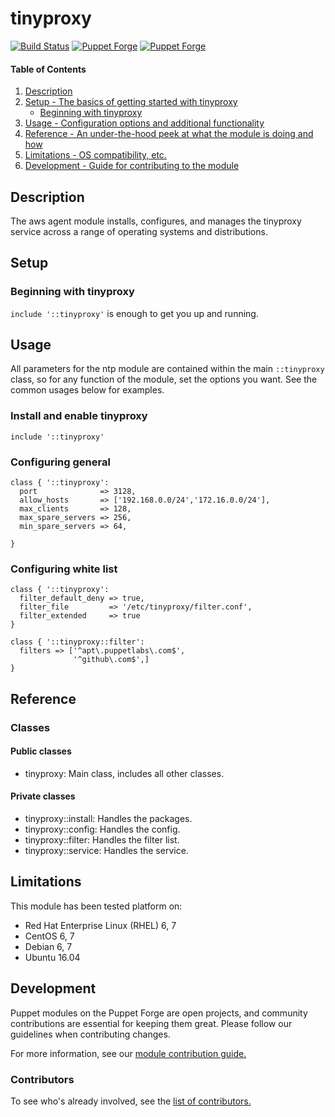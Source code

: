 # tinyproxy
[![Build Status](https://travis-ci.org/shazi7804/puppet-tinyproxy.svg?branch=master)](https://travis-ci.org/shazi7804/puppet-tinyproxy) [![Puppet Forge](https://img.shields.io/puppetforge/dt/shazi7804/tinyproxy.svg?style=flat-square)](https://forge.puppet.com/shazi7804/tinyproxy) [![Puppet Forge](https://img.shields.io/puppetforge/v/shazi7804/tinyproxy.svg?style=flat-square)](https://forge.puppet.com/shazi7804/tinyproxy)


#### Table of Contents

1. [Description](#description)
1. [Setup - The basics of getting started with tinyproxy](#setup)
    * [Beginning with tinyproxy](#beginning-with-tinyproxy)
1. [Usage - Configuration options and additional functionality](#usage)
1. [Reference - An under-the-hood peek at what the module is doing and how](#reference)
1. [Limitations - OS compatibility, etc.](#limitations)
1. [Development - Guide for contributing to the module](#development)

## Description

The aws agent module installs, configures, and manages the tinyproxy service across a range of operating systems and distributions.

## Setup

### Beginning with tinyproxy

`include '::tinyproxy'` is enough to get you up and running.

## Usage

All parameters for the ntp module are contained within the main `::tinyproxy` class, so for any function of the module, set the options you want. See the common usages below for examples.

### Install and enable tinyproxy

```puppet
include '::tinyproxy'
```

### Configuring general

```puppet
class { '::tinyproxy':
  port              => 3128,
  allow_hosts       => ['192.168.0.0/24','172.16.0.0/24'],
  max_clients       => 128,
  max_spare_servers => 256,
  min_spare_servers => 64,

}
```

### Configuring white list

```puppet
class { '::tinyproxy':
  filter_default_deny => true,
  filter_file         => '/etc/tinyproxy/filter.conf',
  filter_extended     => true
}
```

```puppet
class { '::tinyproxy::filter':
  filters => ['^apt\.puppetlabs\.com$',
              '^github\.com$',]
}
```

## Reference

### Classes

#### Public classes

* tinyproxy: Main class, includes all other classes.

#### Private classes

* tinyproxy::install: Handles the packages.
* tinyproxy::config: Handles the config.
* tinyproxy::filter: Handles the filter list.
* tinyproxy::service: Handles the service.

## Limitations

This module has been tested platform on:

* Red Hat Enterprise Linux (RHEL) 6, 7
* CentOS 6, 7
* Debian 6, 7
* Ubuntu 16.04

## Development

Puppet modules on the Puppet Forge are open projects, and community contributions are essential for keeping them great. Please follow our guidelines when contributing changes.

For more information, see our [module contribution guide.](https://docs.puppetlabs.com/forge/contributing.html)

### Contributors

To see who's already involved, see the [list of contributors.](https://github.com/puppetlabs/puppetlabs-ntp/graphs/contributors)
